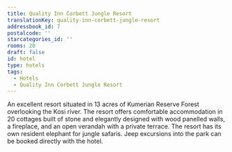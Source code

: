 ```yaml
---
title: Quality Inn Corbett Jungle Resort
translationKey: quality-inn-corbett-jungle-resort
addressbook_id: 7
postalcode: ''
starcategories_id: ''
rooms: 20
draft: false
id: hotel
type: hotels
tags:
  - Hotels
  - Quality Inn Corbett Jungle Resort
---
```

An excellent resort situated in 13 acres of Kumerian Reserve Forest overlooking the Kosi river. The resort offers comfortable accommodation in 20 cottages built of stone and elegantly designed with wood panelled walls, a fireplace, and an open verandah with a private terrace. The resort has its own resident elephant for jungle safaris. Jeep excursions into the park can be booked directly with the hotel.
